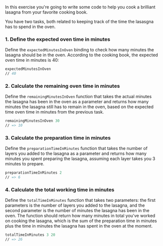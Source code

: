 In this exercise you're going to write some code to help you cook a brilliant lasagna from your favorite cooking book.

You have two tasks, both related to keeping track of the time the lasasgna has to spend in the oven.

### 1. Define the expected oven time in minutes

Define the `expectedMinutesInOven` binding to check how many minutes the lasagna should be in the oven. According to the cooking book, the expected oven time in minutes is 40:

```fsharp
expectedMinutesInOven
// 40
```

### 2. Calculate the remaining oven time in minutes

Define the `remainingMinutesInOven` function that takes the actual minutes the lasagna has been in the oven as a parameter and returns how many minutes the lasagna still has to remain in the oven, based on the expected time oven time in minutes from the previous task.

```fsharp
remainingMinutesInOven 30
// => 10
```

### 3. Calculate the preparation time in minutes

Define the `preparationTimeInMinutes` function that takes the number of layers you added to the lasagna as a parameter and returns how many minutes you spent preparing the lasagna, assuming each layer takes you 3 minutes to prepare.

```fsharp
preparationTimeInMinutes 2
// => 6
```

### 4. Calculate the total working time in minutes

Define the `totalTimeInMinutes` function that takes two parameters: the first parameters is the number of layers you added to the lasagna, and the second parameter is the number of minutes the lasagna has been in the oven. The function should return how many minutes in total you've worked on cooking the lasagna, which is the sum of the preparation time in minutes plus the time in minutes the lasagna has spent in the oven at the moment.

```fsharp
totalTimeInMinutes 3 20
// => 26
```
